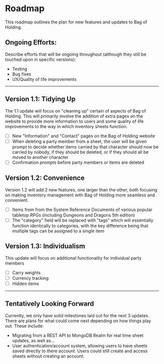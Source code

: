 # Roadmap

This roadmap outlines the plan for new features and updates to Bag of Holding.

## Ongoing Efforts:

Describe efforts that will be ongoing throughout (although they still be touched upon in specific versions):

- Testing
- Bug fixes
- UX/Quality of life improvements

---

## Version 1.1: Tidying Up

The 1.1 update will focus on "cleaning up" certain of aspects of Bag of Holding. This will primarily involve the addition of extra pages on the website to provide more information to users and some quality of life improvements to the way in which inventory sheets function.

- [ ] New "Information" and "Contact" pages on the Bag of Holding website
- [ ] When deleting a party member from a sheet, the user will be given prompt to decide whether items carried by that character should now be carried by nobody, if they should be deleted, or if they should all be moved to another character
- [ ] Confirmation prompts before party members or items are deleted

<!-- If implementing PWA features turns out to be relatively easy, it can go here or in 1.2 -->

## Version 1.2: Convenience

Version 1.2 will add 2 new features, one larger than the other, both focusing on making inventory management with Bag of Holding more seamless and convenient.

- [ ] Items from from the System Reference Documents of various popular tabletop RPGs (including Dungeons and Dragons 5th edition)
- [ ] The "category" field will be replaced with "tags" which will essentially function identically to categories, with the key difference being that multiple tags can be assigned to a single item

## Version 1.3: Individualism

This update will focus on additional functionality for individual party members

- [ ] Carry weights
- [ ] Currency tracking
- [ ] Hidden items

---

## Tentatively Looking Forward

Currently, we only have solid milestones laid out for the next 3 updates. There are plans for what could come next depending on how things play out. These include:

- Migrating from a REST API to MongoDB Realm for real time sheet updates, as well as...
- User authentication/account system, allowing users to have sheets saved directly to there account. Users could still create and access sheets without creating an account.
